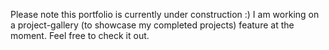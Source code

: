 Please note this portfolio is currently under construction :) I am working on a project-gallery (to showcase my completed projects) feature at the moment. Feel free to check it out. 
